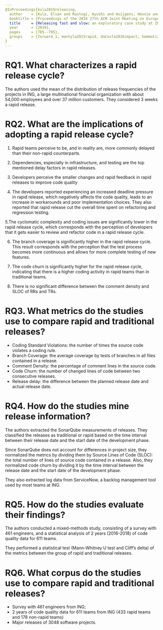 ```yaml
---
@InProceedings{kula2019releasing,
  author    = {Kula, Elvan and Rastogi, Ayushi and Huijgens, Hennie and Deursen, Arie van and Gousios, Georgios},
  booktitle = {Proceedings of the 2019 27th ACM Joint Meeting on European Software Engineering Conference and Symposium on the Foundations of Software Engineering},
  title     = {Releasing fast and slow: an exploratory case study at ING},
  year      = {2019},
  pages     = {785--795},
  groups    = {forward_1, mantyla2015rapid, daCosta2016impact, hemmati2015prioritizing, khomh2015understanding, clark2014moving, selected, Other Studies},
}
---
```


# RQ1. What characterizes a rapid release cycle?

The authors used the mean of the distribution of release frequencies of the projects in ING, a large multinational financial organization with about 54,000 employees and over 37 million customers. They considered 3 weeks a rapid release.

# RQ2. What are the implications of adopting a rapid release cycle?

 1. Rapid teams perceive to be, and in reality are, more commonly delayed than their non-rapid counterparts.
   
 2. Dependencies, especially in infrastructure, and testing are the top mentioned delay factors in rapid releases.

 3. Developers perceive the smaller changes and rapid feedback in rapid releases to improve code quality

 4. The developers reported experiencing an increased deadline pressure in rapid release, which negatively affects the code quality, leads to an increase in workarounds and poor implementation choices. They also reported that rapid release cut the overall time spent on refactoring and regression testing.

 5.The cyclomatic complexity and coding issues are significantly lower in the rapid release cycle, which corresponds with the perception of developers that it gets easier to review and refactor code in a rapid release cycle.

 6. The branch coverage is significantly higher in the rapid release cycle. This result corresponds with the perception that the test process becomes more continuous and allows for more complete testing of new features.
   
 7.  The code churn is significantly higher for the rapid release cycle, indicating that there is a higher coding activity in rapid teams than in traditional teams.
   
 8. There is no significant difference between the comment density and SLOC of RRs and TRs.

# RQ3. What metrics do the studies use to compare rapid and traditional releases?

  - Coding Standard Violations: the number of times the source code violates a coding rule. 
  - Branch Coverage: the average coverage by tests of branches in all files contained in a release.
  - Comment Density: the percentage of comment lines in the source code. 
  - Code Churn: the number of changed lines of code between two consecutive releases.
  - Release delay: the difference between the planned release date and actual release date.

# RQ4. How do the studies mine release information?

The authors extracted the SonarQube measurements of releases. They classified the releases as traditional or rapid based on the time interval between their release date and the start date of the development phase.

Since SonarQube does not account for differences in project size, they normalized the metrics by dividing them by Source Lines of Code (SLOC): the total number of lines of source code contained in a release. Also, they normalized code churn by dividing it by the time interval between the release date and the start date of the development phase.

They also extracted log data from ServiceNow, a backlog management tool used by most teams at ING.

# RQ5. How do the studies evaluate their findings?

The authors conducted a mixed-methods study, consisting of a survey with 461 engineers, and a statistical analysis of 2 years (2016-2018) of code quality data for 611 teams.

They performed a statistical test (Mann-Whitney U test and Cliff’s delta) of the metrics between the group of rapid and traditional releases.

# RQ6. What corpus do the studies use to compare rapid and traditional releases?

  - Survey with 461 engineers from ING;
  - 2 years of code quality data for 611 teams from ING (433 rapid teams and  178 non-rapid teams)
  - Major releases of 3048 software projects.
